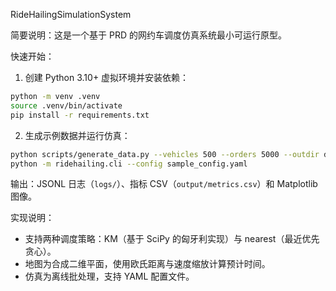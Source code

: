 RideHailingSimulationSystem

简要说明：这是一个基于 PRD 的网约车调度仿真系统最小可运行原型。

快速开始：
1. 创建 Python 3.10+ 虚拟环境并安装依赖：

```bash
python -m venv .venv
source .venv/bin/activate
pip install -r requirements.txt
```

2. 生成示例数据并运行仿真：

```bash
python scripts/generate_data.py --vehicles 500 --orders 5000 --outdir data/
python -m ridehailing.cli --config sample_config.yaml
```

输出：JSONL 日志（`logs/`）、指标 CSV（`output/metrics.csv`）和 Matplotlib 图像。

实现说明：
- 支持两种调度策略：KM（基于 SciPy 的匈牙利实现）与 nearest（最近优先贪心）。
- 地图为合成二维平面，使用欧氏距离与速度缩放计算预计时间。
- 仿真为离线批处理，支持 YAML 配置文件。
